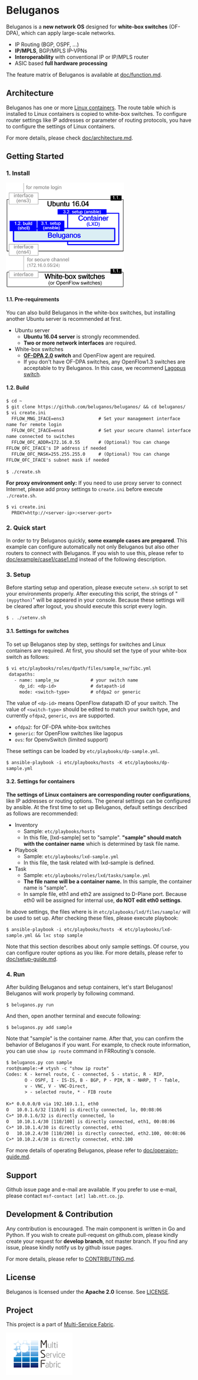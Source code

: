 # Beluganos
Beluganos is a **new network OS** designed for **white-box switches** (OF-DPA), which can apply large-scale networks.

- IP Routing (BGP, OSPF, ...)
- **IP/MPLS**, BGP/MPLS IP-VPNs
- **Interoperability** with conventional IP or IP/MPLS router
- ASIC based **full hardware processing**

The feature matrix of Beluganos is available at [doc/function.md](doc/function.md).

## Architecture
Beluganos has one or more [Linux containers](https://linuxcontainers.org/). The route table which is installed to Linux containers is copied to white-box switches. To configure router settings like IP addresses or parameter of routing protocols, you have to configure the settings of Linux containers.

For more details, please check [doc/architecture.md](doc/architecture.md).

## Getting Started

### 1. Install
<img src="doc/img/environments.png" width="320px" alt="server-environments">

#### 1.1. Pre-requirements
You can also build Beluganos in the white-box switches, but installing another Ubuntu server is recommended at first.

- Ubuntu server
	- **Ubuntu 16.04 server** is strongly recommended.
	- **Two or more network interfaces** are required.
- White-box switches
	- **[OF-DPA 2.0](https://github.com/Broadcom-Switch/of-dpa/) switch** and OpenFlow agent are required.
	- If you don't have OF-DPA switches, any OpenFlow1.3 switches are acceptable to try Beluganos. In this case, we recommend [Lagopus switch](http://www.lagopus.org/).

#### 1.2. Build
~~~~
$ cd ~
$ git clone https://github.com/beluganos/beluganos/ && cd beluganos/
$ vi create.ini
  FFLOW_MNG_IFACE=ens3             # Set your management interface name for remote login
  FFLOW_OFC_IFACE=ens4             # Set your secure channel interface name connected to switches
  FFLOW_OFC_ADDR=172.16.0.55       # (Optional) You can change FFLOW_OFC_IFACE's IP address if needed
  FFLOW_OFC_MASK=255.255.255.0     # (Optional) You can change FFLOW_OFC_IFACE's subnet mask if needed

$ ./create.sh
~~~~

**For proxy environment only:** If you need to use proxy server to connect Internet, please add proxy settings to `create.ini` before execute `./create.sh`.

~~~~
$ vi create.ini
  PROXY=http://<server-ip>:<server-port>
~~~~

### 2. Quick start
In order to try Beluganos quickly, **some example cases are prepared**. This example can configure automatically not only Beluganos but also other routers to connect with Beluganos. If you wish to use this, please refer to [doc/example/case1/case1.md](doc/example/case1/case1.md) instead of the following description.

### 3. Setup

Before starting setup and operation, please execute `setenv.sh` script to set your environments properly. After executing this script, the strings of "`(mypython)`" will be appeared in your console. Because these settings will be cleared after logout, you should execute this script every login.

 ~~~~
 $ . ./setenv.sh
 ~~~~

#### 3.1. Settings for switches
To set up Beluganos step by step, settings for switches and Linux containers are required. At first, you should set the type of your white-box switch as follows:

~~~~
$ vi etc/playbooks/roles/dpath/files/sample_sw/fibc.yml
 datapaths:
   - name: sample_sw            # your switch name
     dp_id: <dp-id>             # datapath-id
     mode: <switch-type>        # ofdpa2 or generic
~~~~

The value of `<dp-id>` means OpenFlow datapath ID of your switch. The value of `<switch-type>` should be edited to match your switch type, and currently `ofdpa2`, `generic`, `ovs` are supported. 

- `ofdpa2`:  for OF-DPA white-box switches
- `generic`: for OpenFlow switches like lagopus
- `ovs`: for OpenvSwitch (limited support)

These settings can be loaded by `etc/playbooks/dp-sample.yml`.

~~~~
$ ansible-playbook -i etc/playbooks/hosts -K etc/playbooks/dp-sample.yml
~~~~

#### 3.2. Settings for containers
**The settings of Linux containers are corresponding router configurations**, like IP addresses or routing options. The general settings can be configured by ansible. At the first time to set up Beluganos, default settings described as follows are recommended:

- Inventory
	- Sample: `etc/playbooks/hosts`
	- In this file, [lxd-sample] set to "sample". **"sample" should match with the container name** which is determined by task file name.
- Playbook
	- Sample: `etc/playbooks/lxd-sample.yml`
	- In this file, the task related with lxd-sample is defined.
- Task
	- Sample: `etc/playbooks/roles/lxd/tasks/sample.yml`
	- **The file name will be a container name.** In this sample, the container name is "sample".
	- In sample file, eth1 and eth2 are assigned to D-Plane port. Because eth0 will be assigned for internal use, **do NOT edit eth0 settings**.

In above settings, the files where is in `etc/playbooks/lxd/files/sample/` will be used to set up. After checking these files, please execute playbook:

~~~~
$ ansible-playbook -i etc/playbooks/hosts -K etc/playbooks/lxd-sample.yml && lxc stop sample
~~~~

Note that this section describes about only sample settings. Of course, you can configure router options as you like. For more details, please refer to [doc/setup-guide.md](doc/setup-guide.md).

### 4. Run

After building Beluganos and setup containers, let's start Beluganos! Beluganos will work properly by following command.

~~~~
$ beluganos.py run
~~~~

And then, open another terminal and execute following:

~~~~
$ beluganos.py add sample
~~~~

Note that "sample" is the container name. After that, you can confirm the behavior of Beluganos if you want. For example, to check route information, you can use `show ip route` command in FRRouting's console.

~~~~
$ beluganos.py con sample
root@sample:~# vtysh -c "show ip route"
Codes: K - kernel route, C - connected, S - static, R - RIP,
       O - OSPF, I - IS-IS, B - BGP, P - PIM, N - NHRP, T - Table,
       v - VNC, V - VNC-Direct,
       > - selected route, * - FIB route

K>* 0.0.0.0/0 via 192.169.1.1, eth0
O   10.0.1.6/32 [110/0] is directly connected, lo, 00:08:06
C>* 10.0.1.6/32 is directly connected, lo
O   10.10.1.4/30 [110/100] is directly connected, eth1, 00:08:06
C>* 10.10.1.4/30 is directly connected, eth1
O   10.10.2.4/30 [110/200] is directly connected, eth2.100, 00:08:06
C>* 10.10.2.4/30 is directly connected, eth2.100
~~~~

For more details of operating Beluganos, please refer to [doc/operaion-guide.md](doc/operaion-guide.md).

## Support
Github issue page and e-mail are available. If you prefer to use e-mail, please contact `msf-contact [at] lab.ntt.co.jp`.

## Development & Contribution
Any contribution is encouraged. The main component is written in Go and Python. If you wish to create pull-request on github.com, please kindly create your request for **develop branch**, not master branch. If you find any issue, please kindly notify us by github issue pages.

For more details, please refer to [CONTRIBUTING.md](CONTRIBUTING.md).

## License
Beluganos is licensed under the **Apache 2.0** license. See [LICENSE](LICENSE).

## Project
This project is a part of [Multi-Service Fabric](https://github.com/multi-service-fabric/msf).

<img src="doc/img/multi-service-fabric.png" width="180px" alt="multi-service fabric's logomark">